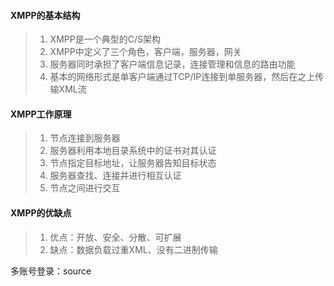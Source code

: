 #### XMPP的基本结构

> 1. XMPP是一个典型的C/S架构
> 2. XMPP中定义了三个角色，客户端，服务器，网关
> 3. 服务器同时承担了客户端信息记录，连接管理和信息的路由功能
> 4. 基本的网络形式是单客户端通过TCP/IP连接到单服务器，然后在之上传输XML流

#### XMPP工作原理

> 1. 节点连接到服务器
> 2. 服务器利用本地目录系统中的证书对其认证
> 3. 节点指定目标地址，让服务器告知目标状态
> 4. 服务器查找、连接并进行相互认证
> 5. 节点之间进行交互

#### XMPP的优缺点

> 1. 优点：开放、安全、分散、可扩展
> 2. 缺点：数据负载过重XML、没有二进制传输





多账号登录：source





































































































































































































































































